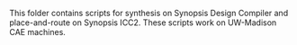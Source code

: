 This folder contains scripts for synthesis on Synopsis Design Compiler and place-and-route on Synopsis ICC2.
These scripts work on UW-Madison CAE machines.
